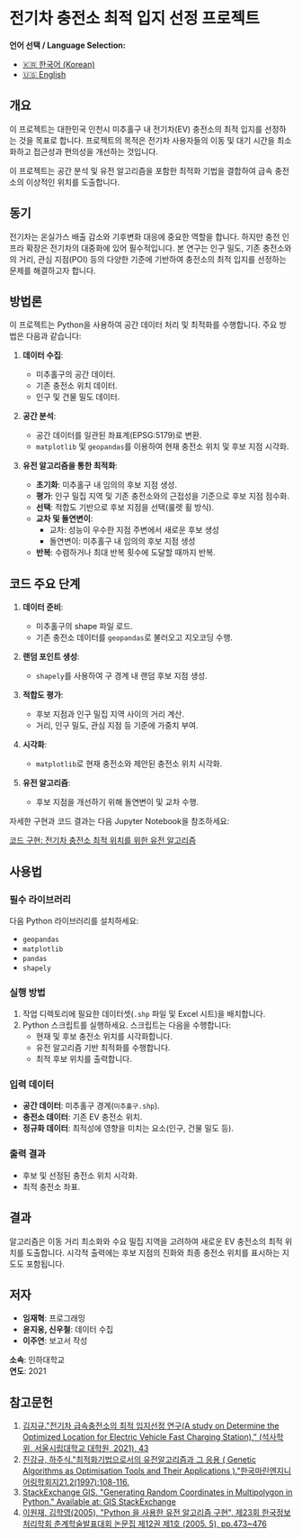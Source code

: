 # 전기차 충전소 최적 입지 선정 프로젝트

**언어 선택 / Language Selection:**

- [🇰🇷 한국어 (Korean)](README.ko.md)
- [🇺🇸 English](README.md)

## **개요**
이 프로젝트는 대한민국 인천시 미추홀구 내 전기차(EV) 충전소의 최적 입지를 선정하는 것을 목표로 합니다. 프로젝트의 목적은 전기차 사용자들의 이동 및 대기 시간을 최소화하고 접근성과 편의성을 개선하는 것입니다.

이 프로젝트는 공간 분석 및 유전 알고리즘을 포함한 최적화 기법을 결합하여 급속 충전소의 이상적인 위치를 도출합니다.

## **동기**
전기차는 온실가스 배출 감소와 기후변화 대응에 중요한 역할을 합니다. 하지만 충전 인프라 확장은 전기차의 대중화에 있어 필수적입니다. 본 연구는 인구 밀도, 기존 충전소와의 거리, 관심 지점(POI) 등의 다양한 기준에 기반하여 충전소의 최적 입지를 선정하는 문제를 해결하고자 합니다.

## **방법론**
이 프로젝트는 Python을 사용하여 공간 데이터 처리 및 최적화를 수행합니다. 주요 방법은 다음과 같습니다:

1. **데이터 수집**:
   - 미추홀구의 공간 데이터.
   - 기존 충전소 위치 데이터.
   - 인구 및 건물 밀도 데이터.

2. **공간 분석**:
   - 공간 데이터를 일관된 좌표계(EPSG:5179)로 변환.
   - `matplotlib` 및 `geopandas`를 이용하여 현재 충전소 위치 및 후보 지점 시각화.

3. **유전 알고리즘을 통한 최적화**:
   - **초기화**: 미추홀구 내 임의의 후보 지점 생성.
   - **평가**: 인구 밀집 지역 및 기존 충전소와의 근접성을 기준으로 후보 지점 점수화.
   - **선택**: 적합도 기반으로 후보 지점을 선택(룰렛 휠 방식).
   - **교차 및 돌연변이**:
      - 교차: 성능이 우수한 지점 주변에서 새로운 후보 생성
      - 돌연변이: 미추홀구 내 임의의 후보 지점 생성
   - **반복**: 수렴하거나 최대 반복 횟수에 도달할 때까지 반복.

## **코드 주요 단계**
1. **데이터 준비**:
   - 미추홀구의 shape 파일 로드.
   - 기존 충전소 데이터를 `geopandas`로 불러오고 지오코딩 수행.

2. **랜덤 포인트 생성**:
   - `shapely`를 사용하여 구 경계 내 랜덤 후보 지점 생성.

3. **적합도 평가**:
   - 후보 지점과 인구 밀집 지역 사이의 거리 계산.
   - 거리, 인구 밀도, 관심 지점 등 기준에 가중치 부여.

4. **시각화**:
   - `matplotlib`로 현재 충전소와 제안된 충전소 위치 시각화.

5. **유전 알고리즘**:
   - 후보 지점을 개선하기 위해 돌연변이 및 교차 수행.

자세한 구현과 코드 결과는 다음 Jupyter Notebook을 참조하세요:

[코드 구현: 전기차 충전소 최적 위치를 위한 유전 알고리즘](https://github.com/limJhyeok/Comprehensive-design/blob/main/%EC%9C%A0%EC%A0%84%20%EC%95%8C%EA%B3%A0%EB%A6%AC%EC%A6%98%EC%9D%84%20%EC%9D%B4%EC%9A%A9%ED%95%9C%20%EC%A0%84%EA%B8%B0%EC%B0%A8%20%EC%B6%A9%EC%A0%84%EC%86%8C%20%EC%B5%9C%EC%A0%81%20%EC%9E%85%EC%A7%80%20%EC%84%A0%EC%A0%95.ipynb)

## **사용법**
### **필수 라이브러리**
다음 Python 라이브러리를 설치하세요:
- `geopandas`
- `matplotlib`
- `pandas`
- `shapely`

### **실행 방법**
1. 작업 디렉토리에 필요한 데이터셋(`.shp` 파일 및 Excel 시트)을 배치합니다.
2. Python 스크립트를 실행하세요. 스크립트는 다음을 수행합니다:
   - 현재 및 후보 충전소 위치를 시각화합니다.
   - 유전 알고리즘 기반 최적화를 수행합니다.
   - 최적 후보 위치를 출력합니다.

### **입력 데이터**
- **공간 데이터**: 미추홀구 경계(`미추홀구.shp`).
- **충전소 데이터**: 기존 EV 충전소 위치.
- **정규화 데이터**: 최적성에 영향을 미치는 요소(인구, 건물 밀도 등).

### **출력 결과**
- 후보 및 선정된 충전소 위치 시각화.
- 최적 충전소 좌표.

## **결과**
알고리즘은 이동 거리 최소화와 수요 밀집 지역을 고려하여 새로운 EV 충전소의 최적 위치를 도출합니다. 시각적 출력에는 후보 지점의 진화와 최종 충전소 위치를 표시하는 지도도 포함됩니다.

## **저자**
- **임재혁**: 프로그래밍
- **윤지웅, 신우철**: 데이터 수집
- **이주연**: 보고서 작성

**소속**: 인하대학교  
**연도**: 2021

## 참고문헌
1. [김지규."전기차 급속충전소의 최적 입지선정 연구(A study on Determine the Optimized Location for Electric Vehicle Fast Charging Station),” (석사학위, 서울시립대학교 대학원, 2021), 43](https://scienceon.kisti.re.kr/srch/selectPORSrchArticle.do?cn=DIKO0015756696)
2. [진강규, 하주식."최적화기법으로서의 유전알고리즘과 그 응용 ( Genetic Algorithms as Optimisation Tools and Their Applications )."한국마린엔지니어링학회지21.2(1997):108-116.](https://scienceon.kisti.re.kr/srch/selectPORSrchArticle.do?cn=JAKO199711919927852)
3. [StackExchange GIS. "Generating Random Coordinates in Multipolygon in Python." Available at: GIS StackExchange](https://gis.stackexchange.com/questions/207731/generating-random-coordinates-in-multipolygon-in-python)
4. [이원재, 김학영(2005), "Python 을 사용한 유전 알고리즘 구현", 제23회 한국정보처리학회 춘계학술발표대회 논문집 제12권 제1호 (2005. 5), pp.473~476](https://scienceon.kisti.re.kr/srch/selectPORSrchArticle.do?cn=NPAP08118183)
